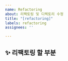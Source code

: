 ```yaml
---
name: Refactoring
about: 리팩토링 및 디렉토리 수정
title: "[refactoring]"
labels: refactoring
assignees: ''

---
```


## ✨ 리팩토링 할 부분

<br>